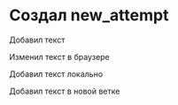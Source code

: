 ﻿# Создал new_attempt

Добавил текст

Изменил текст в браузере

Добавил текст локально

Добавил текст в новой ветке


